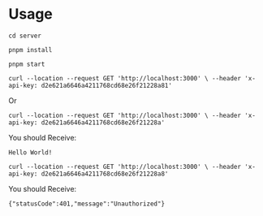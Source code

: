 # Usage
`cd server`

`pnpm install`

`pnpm start`

`curl --location --request GET 'http://localhost:3000' \
--header 'x-api-key: d2e621a6646a4211768cd68e26f21228a81'`

Or

`curl --location --request GET 'http://localhost:3000' \
--header 'x-api-key: d2e621a6646a4211768cd68e26f21228a'`


You should Receive: 

```Hello World!```

`curl --location --request GET 'http://localhost:3000' \
--header 'x-api-key: d2e621a6646a4211768cd68e26f21228a8'`

You should Receive:

```{"statusCode":401,"message":"Unauthorized"}```
